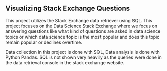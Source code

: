 ## Visualizing Stack Exchange Questions

This project utilizes the Stack Exchange data retriever using SQL. This project focuses on the Data Science Stack Exchange where we focus on answering questions like what kind of questions are asked in data science topics or which data science topic is the most popular and does this topic remain popular or declines overtime.

Data collection in this project is done with SQL, Data analysis is done with Python Pandas. SQL is not shown very heavily as the queries were done in the data retrieval console in the stack exchange website.
